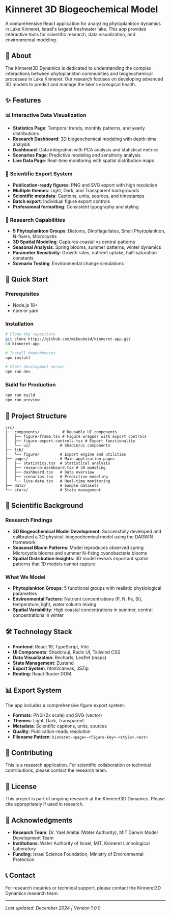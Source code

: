 # Kinneret 3D Biogeochemical Model

A comprehensive React application for analyzing phytoplankton dynamics in Lake Kinneret, Israel's largest freshwater lake. This app provides interactive tools for scientific research, data visualization, and environmental modeling.

## 🌊 About

The Kinneret3D Dynamics is dedicated to understanding the complex interactions between phytoplankton communities and biogeochemical processes in Lake Kinneret. Our research focuses on developing advanced 3D models to predict and manage the lake's ecological health.

## ✨ Features

### 📊 **Interactive Data Visualization**
- **Statistics Page**: Temporal trends, monthly patterns, and yearly distributions
- **Research Dashboard**: 3D biogeochemical modeling with depth-time analysis
- **Dashboard**: Data integration with PCA analysis and statistical metrics
- **Scenarios Page**: Predictive modeling and sensitivity analysis
- **Live Data Page**: Real-time monitoring with spatial distribution maps

### 🎯 **Scientific Export System**
- **Publication-ready figures**: PNG and SVG export with high resolution
- **Multiple themes**: Light, Dark, and Transparent backgrounds
- **Scientific metadata**: Captions, units, sources, and timestamps
- **Batch export**: Individual figure export controls
- **Professional formatting**: Consistent typography and styling

### 🔬 **Research Capabilities**
- **5 Phytoplankton Groups**: Diatoms, Dinoflagellates, Small Phytoplankton, N-fixers, Microcystis
- **3D Spatial Modeling**: Captures coastal vs central patterns
- **Seasonal Analysis**: Spring blooms, summer patterns, winter dynamics
- **Parameter Sensitivity**: Growth rates, nutrient uptake, half-saturation constants
- **Scenario Testing**: Environmental change simulations

## 🚀 Quick Start

### Prerequisites
- Node.js 18+ 
- npm or yarn

### Installation
```bash
# Clone the repository
git clone https://github.com/mikeobeid/kinneret-app.git
cd kinneret-app

# Install dependencies
npm install

# Start development server
npm run dev
```

### Build for Production
```bash
npm run build
npm run preview
```

## 📁 Project Structure

```
src/
├── components/          # Reusable UI components
│   ├── figure-frame.tsx # Figure wrapper with export controls
│   ├── figure-export-controls.tsx # Export functionality
│   └── ui/             # Shadcn/ui components
├── lib/
│   └── figure/         # Export engine and utilities
├── pages/              # Main application pages
│   ├── statistics.tsx  # Statistical analysis
│   ├── research-dashboard.tsx # 3D modeling
│   ├── dashboard.tsx   # Data overview
│   ├── scenarios.tsx   # Predictive modeling
│   └── live-data.tsx   # Real-time monitoring
├── data/               # Sample datasets
└── store/              # State management
```

## 🔬 Scientific Background

### Research Findings
- **3D Biogeochemical Model Development**: Successfully developed and calibrated a 3D physical-biogeochemical model using the DARWIN framework
- **Seasonal Bloom Patterns**: Model reproduces observed spring Microcystis blooms and summer N-fixing cyanobacteria blooms
- **Spatial Distribution Insights**: 3D model reveals important spatial patterns that 1D models cannot capture

### What We Model
- **Phytoplankton Groups**: 5 functional groups with realistic physiological parameters
- **Environmental Factors**: Nutrient concentrations (P, N, Fe, Si), temperature, light, water column mixing
- **Spatial Variability**: High coastal concentrations in summer, central concentrations in winter

## 🛠 Technology Stack

- **Frontend**: React 19, TypeScript, Vite
- **UI Components**: Shadcn/ui, Radix UI, Tailwind CSS
- **Data Visualization**: Recharts, Leaflet (maps)
- **State Management**: Zustand
- **Export System**: html2canvas, JSZip
- **Routing**: React Router DOM

## 📊 Export System

The app includes a comprehensive figure export system:

- **Formats**: PNG (2x scale) and SVG (vector)
- **Themes**: Light, Dark, Transparent
- **Metadata**: Scientific captions, units, sources
- **Quality**: Publication-ready resolution
- **Filename Pattern**: `kinneret-<page>-<figure-key>-<style>.<ext>`

## 🤝 Contributing

This is a research application. For scientific collaboration or technical contributions, please contact the research team.

## 📄 License

This project is part of ongoing research at the Kinneret3D Dynamics. Please cite appropriately if used in research.

## 🙏 Acknowledgments

- **Research Team**: Dr. Yael Amitai (Water Authority), MIT Darwin Model Development Team
- **Institutions**: Water Authority of Israel, MIT, Kinneret Limnological Laboratory
- **Funding**: Israel Science Foundation, Ministry of Environmental Protection

## 📞 Contact

For research inquiries or technical support, please contact the Kinneret3D Dynamics research team.

---

*Last updated: December 2024 | Version 1.0.0*